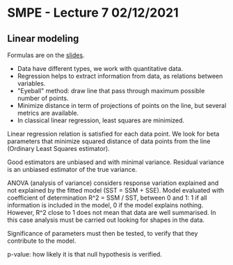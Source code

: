 # SMPE - Lecture 7 02/12/2021

## Linear modeling
Formulas are on the [slides](https://github.com/alegrand/SMPE/blob/master/sessions/2021_10_Grenoble/07_linear_regression.pdf).

- Data have different types, we work with quantitative data.
- Regression helps to extract information from data, as relations between variables.
- "Eyeball" method: draw line that pass through maximum possible number of points.
- Minimize distance in term of projections of points on the line, but several metrics are available.
- In classical linear regression, least squares are minimized.

Linear regression relation is satisfied for each data point. We look for beta parameters that minimize squared distance of data points from the line (Ordinary Least Squares estimator).

Good estimators are unbiased and with minimal variance. Residual variance is an unbiased estimator of the true variance.

ANOVA (analysis of variance) considers response variation explained and not explained by the fitted model (SST = SSM + SSE). Model evaluated with coefficient of determination
R^2 = SSM / SST, between 0 and 1: 1 if all information is included in the model, 0 if the model explains nothing. However, R^2 close to 1 does not mean that data are well
summarised. In this case analysis must be carried out looking for shapes in the data.

Significance of parameters must then be tested, to verify that they contribute to the model.

p-value: how likely it is that null hypothesis is verified.
